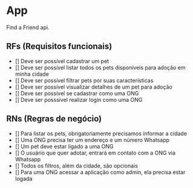 # App

Find a Friend api.

## RFs (Requisitos funcionais)

- [] Deve ser possível cadastrar um pet
- [] Deve ser possível listar todos os pets disponíveis para adoção em minha cidade
- [] Deve ser possível filtrar pets por suas características
- [] Deve ser possível visualizar detalhes de um pet para adoção
- [] Deve ser possível se cadastrar como uma ONG
- [] Deve ser posssível realizar login como uma ONG

## RNs (Regras de negócio)

- [] Para listar os pets, obrigatoriamente precisamos informar a cidade
- [] Uma ONG precisa ter um endereço e um número Whatsapp
- [] Um pet deve estar ligado a uma ONG
- [] O usuário que quer adotar, entrará em contato com a ONG via Whatsapp
- [] Todos os filtros, além da cidade, são opcionais
- [] Para uma ONG acessar a aplicação como admin, ela precisa estar logada